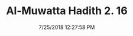 ---
title        : "Al-Muwatta Hadith 2. 16"
date         : 7/25/2018 12:27:58 PM
draft        : false
type         : "hadith"
layout       : "hadith"
BookCode     : "AMH"
VolumeNumber : "2"
HadithNumber : "16"
categories  :  ["Purity - Things which do Not Break Wudu"]
---
